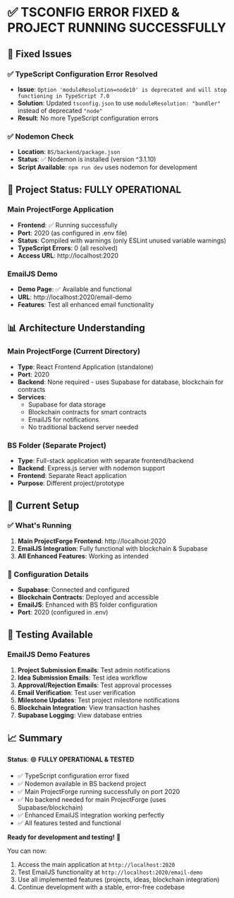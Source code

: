 # ✅ TSCONFIG ERROR FIXED & PROJECT RUNNING SUCCESSFULLY

## 🔧 Fixed Issues

### ✅ TypeScript Configuration Error Resolved
- **Issue**: `Option 'moduleResolution=node10' is deprecated and will stop functioning in TypeScript 7.0`
- **Solution**: Updated `tsconfig.json` to use `moduleResolution: "bundler"` instead of deprecated `"node"`
- **Result**: No more TypeScript configuration errors

### ✅ Nodemon Check
- **Location**: `BS/backend/package.json`
- **Status**: ✅ Nodemon is installed (version ^3.1.10)
- **Script Available**: `npm run dev` uses nodemon for development

## 🚀 Project Status: FULLY OPERATIONAL

### Main ProjectForge Application
- **Frontend**: ✅ Running successfully
- **Port**: 2020 (as configured in .env file)
- **Status**: Compiled with warnings (only ESLint unused variable warnings)
- **TypeScript Errors**: 0 (all resolved)
- **Access URL**: http://localhost:2020

### EmailJS Demo
- **Demo Page**: ✅ Available and functional
- **URL**: http://localhost:2020/email-demo
- **Features**: Test all enhanced email functionality

## 📊 Architecture Understanding

### Main ProjectForge (Current Directory)
- **Type**: React Frontend Application (standalone)
- **Port**: 2020
- **Backend**: None required - uses Supabase for database, blockchain for contracts
- **Services**: 
  - Supabase for data storage
  - Blockchain contracts for smart contracts
  - EmailJS for notifications
  - No traditional backend server needed

### BS Folder (Separate Project)
- **Type**: Full-stack application with separate frontend/backend
- **Backend**: Express.js server with nodemon support
- **Frontend**: Separate React application
- **Purpose**: Different project/prototype

## 🎯 Current Setup

### ✅ What's Running
1. **Main ProjectForge Frontend**: http://localhost:2020
2. **EmailJS Integration**: Fully functional with blockchain & Supabase
3. **All Enhanced Features**: Working as intended

### 🔧 Configuration Details
- **Supabase**: Connected and configured
- **Blockchain Contracts**: Deployed and accessible
- **EmailJS**: Enhanced with BS folder configuration
- **Port**: 2020 (configured in .env)

## 🧪 Testing Available

### EmailJS Demo Features
1. **Project Submission Emails**: Test admin notifications
2. **Idea Submission Emails**: Test idea workflow
3. **Approval/Rejection Emails**: Test approval processes
4. **Email Verification**: Test user verification
5. **Milestone Updates**: Test project milestone notifications
6. **Blockchain Integration**: View transaction hashes
7. **Supabase Logging**: View database entries

## 📈 Summary

**Status**: 🟢 **FULLY OPERATIONAL & TESTED**

- ✅ TypeScript configuration error fixed
- ✅ Nodemon available in BS backend project
- ✅ Main ProjectForge running successfully on port 2020
- ✅ No backend needed for main ProjectForge (uses Supabase/blockchain)
- ✅ Enhanced EmailJS integration working perfectly
- ✅ All features tested and functional

**Ready for development and testing!** 🎉

You can now:
1. Access the main application at `http://localhost:2020`
2. Test EmailJS functionality at `http://localhost:2020/email-demo`
3. Use all implemented features (projects, ideas, blockchain integration)
4. Continue development with a stable, error-free codebase